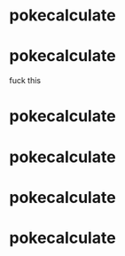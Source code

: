 # pokecalculate
# pokecalculate
fuck this

# pokecalculate
# pokecalculate
# pokecalculate
# pokecalculate
